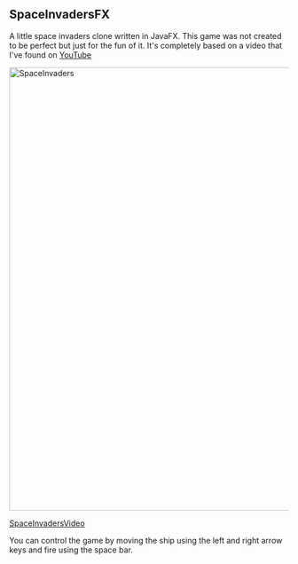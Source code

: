 ## SpaceInvadersFX

A little space invaders clone written in JavaFX. This game was not created to be perfect but just for the fun of it.
It's completely based on a video that I've found on [YouTube](https://www.youtube.com/watch?v=MU4psw3ccUI)

<img src="https://i.ibb.co/HX64Bp7/Space-Invaders.png" alt="SpaceInvaders" width="600" height="800"/>

[SpaceInvadersVideo](https://www.youtube.com/watch?v=GajccpyHyFM)

You can control the game by moving the ship using the left and right arrow keys and fire using the space bar.
